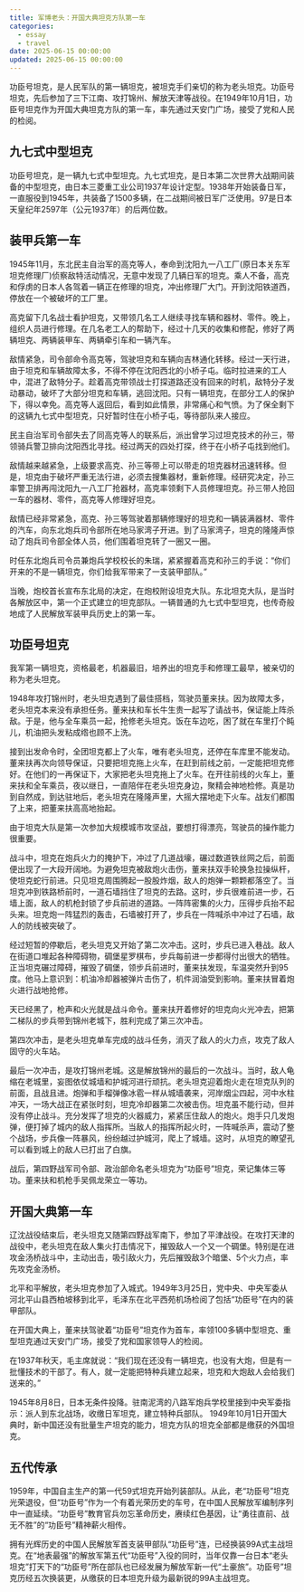 ```yaml
---
title: 军博老头：开国大典坦克方队第一车
categories:
  - essay
  - travel
date: 2025-06-15 00:00:00
updated: 2025-06-15 00:00:00
---
```


功臣号坦克，是人民军队的第一辆坦克，被坦克手们亲切的称为老头坦克。功臣号坦克，先后参加了三下江南、攻打锦州、解放天津等战役。在1949年10月1日，功臣号坦克作为开国大典坦克方队的第一车，率先通过天安门广场，接受了党和人民的检阅。

<!-- more -->

## 九七式中型坦克

功臣号坦克，是一辆九七式中型坦克。九七式坦克，是日本第二次世界大战期间装备的中型坦克，由日本三菱重工业公司1937年设计定型。1938年开始装备日军，一直服役到1945年，共装备了1500多辆，在二战期间被日军广泛使用。97是日本天皇纪年2597年（公元1937年）的后两位数。

## 装甲兵第一车

1945年11月，东北民主自治军的高克等人，奉命到沈阳九一八工厂(原日本关东军坦克修理厂)侦察敌特活动情况，无意中发现了几辆日军的坦克。乘人不备，高克和俘虏的日本人各驾着一辆正在修理的坦克，冲出修理厂大门。开到沈阳铁道西，停放在一个被破坏的工厂里。

高克留下几名战士看护坦克，又带领几名工人继续寻找车辆和器材、零件。晚上，组织人员进行修理。在几名老工人的帮助下，经过十几天的收集和修配，修好了两辆坦克、两辆装甲车、两辆牵引车和一辆汽车。

敌情紧急，司令部命令高克等，驾驶坦克和车辆向吉林通化转移。经过一天行进，由于坦克和车辆故障太多，不得不停在沈阳西北的小桥子屯。临时拉进来的工人中，混进了敌特分子。趁着高克带领战士打探道路还没有回来的时机，敌特分子发动暴动，破坏了大部分坦克和车辆，逃回沈阳。只有一辆坦克，在部分工人的保护下，得以幸免。高克等人返回后，看到如此情景，非常痛心和气愤。为了保全剩下的这辆九七式中型坦克，只好暂时住在小桥子屯，等待部队来人接应。

民主自治军司令部失去了同高克等人的联系后，派出曾学习过坦克技术的孙三，带领骑兵警卫排向沈阳西北寻找。经过两天的四处打探，终于在小桥子屯找到他们。

敌情越来越紧急，上级要求高克、孙三等带上可以带走的坦克器材迅速转移。但是，坦克由于破坏严重无法行进，必须去搜集器材，重新修理。经研究决定，孙三率警卫排再闯沈阳九一八工厂抢器材，高克率领剩下人员修理坦克。孙三带人抢回一车的器材、零件，高克等人修理好坦克。

敌情已经非常紧急，高克、孙三等驾驶着那辆修理好的坦克和一辆装满器材、零件的汽车，向东北炮兵司令部所在地马家湾子开进。到了马家湾子，坦克的隆隆声惊动了炮兵司令部全体人员，他们围着坦克转了一圈又一圈。

时任东北炮兵司令员兼炮兵学校校长的朱瑞，紧紧握着高克和孙三的手说：“你们开来的不是一辆坦克，你们给我军带来了一支装甲部队。”

当晚，炮校首长宣布东北局的决定，在炮校附设坦克大队。东北坦克大队，是当时各解放区中，第一个正式建立的坦克部队。一辆普通的九七式中型坦克，也传奇般地成了人民解放军装甲兵历史上的第一车。

## 功臣号坦克

我军第一辆坦克，资格最老，机器最旧，培养出的坦克手和修理工最早，被亲切的称为老头坦克。

1948年攻打锦州时，老头坦克遇到了最佳搭档，驾驶员董来扶。因为故障太多，老头坦克本来没有承担任务。董来扶和车长牛生贵一起写了请战书，保证能上阵杀敌。于是，他与全车乘员一起，抢修老头坦克。饭在车边吃，困了就在车里打个盹儿，机油把头发粘成绺也顾不上洗。

接到出发命令时，全团坦克都上了火车，唯有老头坦克，还停在车库里不能发动。董来扶再次向领导保证，只要把坦克拖上火车，在赶到前线之前，一定能把坦克修好。在他们的一再保证下，大家把老头坦克拖上了火车。在开往前线的火车上，董来扶和全车乘员，夜以继日，一直陪伴在老头坦克身边，聚精会神地检修。真是功到自然成，到达驻地后，老头坦克在隆隆声里，大摇大摆地走下火车。战友们都围了上来，把董来扶高高地抬起。

由于坦克大队是第一次参加大规模城市攻坚战，要想打得漂亮，驾驶员的操作能力很重要。

战斗中，坦克在炮兵火力的掩护下，冲过了几道战壕，碾过数道铁丝网之后，前面便出现了一大段开阔地。为避免坦克被敌炮火击伤，董来扶双手轮换急拉操纵杆，使坦克蛇行前进。只见坦克周围腾起一股股炸烟，敌人的炮弹一颗颗都落空了。当坦克冲到铁路桥前时，一道石墙挡住了坦克的去路。这时，步兵很难前进一步，石墙上面，敌人的机枪封锁了步兵前进的道路。一阵阵密集的火力，压得步兵抬不起头来。坦克炮一阵猛烈的轰击，石墙被打开了，步兵在一阵喊杀中冲过了石墙，敌人的防线被突破了。

经过短暂的停歇后，老头坦克又开始了第二次冲击。这时，步兵已进入巷战。敌人在街道口堆起各种障碍物，碉堡星罗棋布，步兵每前进一步都得付出很大的牺牲。正当坦克碾过障碍，摧毁了碉堡，领步兵前进时，董来扶发现，车温突然升到95度。他马上意识到：机油冷却器被弹片击伤了，机件润油受到影响。董来扶冒着炮火进行战地抢修。

天已经黑了，枪声和火光就是战斗命令。董来扶开着修好的坦克向火光冲去，把第二梯队的步兵带到锦州老城下，胜利完成了第三次冲击。

第四次冲击，是老头坦克单车完成的战斗任务，消灭了敌人的火力点，攻克了敌人固守的火车站。

最后一次冲击，是攻打锦州老城。这是解放锦州的最后的一次战斗。当时，敌人龟缩在老城里，妄图依仗城墙和护城河进行顽抗。老头坦克迎着炮火走在坦克队列的前面，且战且进。炮弹和手榴弹像冰雹一样从城墙袭来，河岸烟尘四起，河中水柱冲天，一场大战正在紧张时刻，坦克冷却器第二次被击伤。坦克虽不能行动，但并没有停止战斗。充分发挥了坦克的火器威力，紧紧压住敌人的炮火。炮手只几发炮弹，便打掉了城内的敌人指挥所。当敌人的指挥所起火时，一阵喊杀声，震动了整个战场，步兵像一阵暴风，纷纷越过护城河，爬上了城墙。这时，从坦克的瞭望孔可以看到城上的敌人已打出了白旗。

战后，第四野战军司令部、政治部命名老头坦克为“功臣号”坦克，荣记集体三等功。董来扶和机枪手吴佩龙荣立一等功。

## 开国大典第一车

辽沈战役结束后，老头坦克又随第四野战军南下，参加了平津战役。在攻打天津的战役中，老头坦克在敌人集火打击情况下，摧毁敌人一个又一个碉堡。特别是在进攻金汤桥战斗中，主动出击，吸引敌火力，先后摧毁敌3个暗堡、5个火力点，率先攻克金汤桥。

北平和平解放，老头坦克参加了入城式。1949年3月25日，党中央、中央军委从河北平山县西柏坡移到北平，毛泽东在北平西苑机场检阅了包括“功臣号”在内的装甲部队。

在开国大典上，董来扶驾驶着“功臣号”坦克作为首车，率领100多辆中型坦克、重型坦克通过天安门广场，接受了党和国家领导人的检阅。

在1937年秋天，毛主席就说：“我们现在还没有一辆坦克，也没有大炮，但是有一批懂技术的干部了。有人，就一定能把特种兵建立起来，坦克和大炮敌人会给我们送来的。”

1945年8月8日，日本无条件投降。驻南泥湾的八路军炮兵学校里接到中央军委指示：派人到东北战场，收缴日军坦克，建立特种兵部队。
1949年10月1日开国大典时，新中国还没有批量生产坦克的能力，坦克方队的坦克全部都是缴获的外国坦克。

## 五代传承

1959年，中国自主生产的第一代59式坦克开始列装部队。从此，老“功臣号”坦克光荣退役，但“功臣号”作为一个有着光荣历史的车号，在中国人民解放军编制序列中一直延续。“功臣号”教育官兵勿忘革命历史，赓续红色基因，让“勇往直前、战无不胜”的“功臣号”精神薪火相传。

拥有光辉历史的中国人民解放军首支装甲部队“功臣号”连，已经换装99A式主战坦克。在“地表最强”的解放军第五代“功臣号”入役的同时，当年仅靠一台日本“老头坦克”打天下的“功臣号”所在部队也已经发展为解放军新一代“土豪旅”。功臣号”坦克历经五次换装更，从缴获的日本坦克升级为最新锐的99A主战坦克。